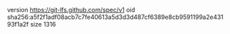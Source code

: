 version https://git-lfs.github.com/spec/v1
oid sha256:a5f2f1adf08acb7c7fe40613a5d3d3d487cf6389e8cb9591199a2e43193f1a2f
size 1316
